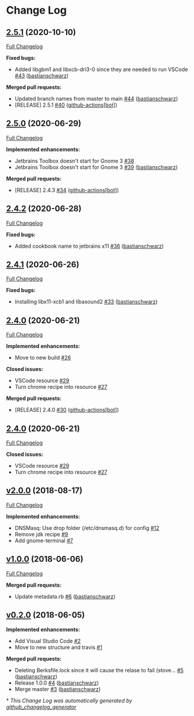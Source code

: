 # Change Log

## [2.5.1](https://github.com/codenamephp/chef.cookbook.dev/tree/2.5.1) (2020-10-10)

[Full Changelog](https://github.com/codenamephp/chef.cookbook.dev/compare/2.5.0...2.5.1)

**Fixed bugs:**

- Added libgbm1 and libxcb-dri3-0 since they are needed to run VSCode [\#43](https://github.com/codenamephp/chef.cookbook.dev/pull/43) ([bastianschwarz](https://github.com/bastianschwarz))

**Merged pull requests:**

- Updated branch names from master to main [\#44](https://github.com/codenamephp/chef.cookbook.dev/pull/44) ([bastianschwarz](https://github.com/bastianschwarz))
- \[RELEASE\] 2.5.1 [\#40](https://github.com/codenamephp/chef.cookbook.dev/pull/40) ([github-actions[bot]](https://github.com/apps/github-actions))

## [2.5.0](https://github.com/codenamephp/chef.cookbook.dev/tree/2.5.0) (2020-06-29)

[Full Changelog](https://github.com/codenamephp/chef.cookbook.dev/compare/2.4.2...2.5.0)

**Implemented enhancements:**

- Jetbrains Toolbox doesn't start for Gnome 3 [\#38](https://github.com/codenamephp/chef.cookbook.dev/issues/38)
- Jetbrains Toolbox doesn't start for Gnome 3 [\#39](https://github.com/codenamephp/chef.cookbook.dev/pull/39) ([bastianschwarz](https://github.com/bastianschwarz))

**Merged pull requests:**

- \[RELEASE\] 2.4.3 [\#34](https://github.com/codenamephp/chef.cookbook.dev/pull/34) ([github-actions[bot]](https://github.com/apps/github-actions))

## [2.4.2](https://github.com/codenamephp/chef.cookbook.dev/tree/2.4.2) (2020-06-28)

[Full Changelog](https://github.com/codenamephp/chef.cookbook.dev/compare/2.4.1...2.4.2)

**Fixed bugs:**

- Added cookbook name to jetbrains x11 [\#36](https://github.com/codenamephp/chef.cookbook.dev/pull/36) ([bastianschwarz](https://github.com/bastianschwarz))

## [2.4.1](https://github.com/codenamephp/chef.cookbook.dev/tree/2.4.1) (2020-06-26)

[Full Changelog](https://github.com/codenamephp/chef.cookbook.dev/compare/2.4.0...2.4.1)

**Fixed bugs:**

- Installing libx11-xcb1 and libasound2 [\#33](https://github.com/codenamephp/chef.cookbook.dev/pull/33) ([bastianschwarz](https://github.com/bastianschwarz))

## [2.4.0](https://github.com/codenamephp/chef.cookbook.dev/tree/2.4.0) (2020-06-21)

[Full Changelog](https://github.com/codenamephp/chef.cookbook.dev/compare/v2.3.0...2.4.0)

**Implemented enhancements:**

- Move to new build [\#26](https://github.com/codenamephp/chef.cookbook.dev/issues/26)

**Closed issues:**

- VSCode resource [\#29](https://github.com/codenamephp/chef.cookbook.dev/issues/29)
- Turn chrome recipe into resource [\#27](https://github.com/codenamephp/chef.cookbook.dev/issues/27)

**Merged pull requests:**

- \[RELEASE\] 2.4.0 [\#30](https://github.com/codenamephp/chef.cookbook.dev/pull/30) ([github-actions[bot]](https://github.com/apps/github-actions))

## [2.4.0](https://github.com/codenamephp/chef.cookbook.dev/tree/2.3.1) (2020-06-21)

[Full Changelog](https://github.com/codenamephp/chef.cookbook.dev/compare/v2.3.0...2.3.1)

**Closed issues:**

- VSCode resource [\#29](https://github.com/codenamephp/chef.cookbook.dev/issues/29)
- Turn chrome recipe into resource [\#27](https://github.com/codenamephp/chef.cookbook.dev/issues/27)

## [v2.0.0](https://github.com/codenamephp/chef.cookbook.dev/tree/v2.0.0) (2018-08-17)
[Full Changelog](https://github.com/codenamephp/chef.cookbook.dev/compare/v1.0.0...v2.0.0)

**Implemented enhancements:**

- DNSMasq: Use drop folder \(/etc/dnsmasq.d\) for config [\#12](https://github.com/codenamephp/chef.cookbook.dev/issues/12)
- Remove jdk recipe [\#9](https://github.com/codenamephp/chef.cookbook.dev/issues/9)
- Add gnome-terminal [\#7](https://github.com/codenamephp/chef.cookbook.dev/issues/7)

## [v1.0.0](https://github.com/codenamephp/chef.cookbook.dev/tree/v1.0.0) (2018-06-06)
[Full Changelog](https://github.com/codenamephp/chef.cookbook.dev/compare/v0.2.0...v1.0.0)

**Merged pull requests:**

- Update metadata.rb [\#6](https://github.com/codenamephp/chef.cookbook.dev/pull/6) ([bastianschwarz](https://github.com/bastianschwarz))

## [v0.2.0](https://github.com/codenamephp/chef.cookbook.dev/tree/v0.2.0) (2018-06-05)
**Implemented enhancements:**

- Add Visual Studio Code [\#2](https://github.com/codenamephp/chef.cookbook.dev/issues/2)
- Move to new structure and travis [\#1](https://github.com/codenamephp/chef.cookbook.dev/issues/1)

**Merged pull requests:**

- Deleting Berksfile.lock since it will cause the relase to fail \(stove… [\#5](https://github.com/codenamephp/chef.cookbook.dev/pull/5) ([bastianschwarz](https://github.com/bastianschwarz))
- Release 1.0.0 [\#4](https://github.com/codenamephp/chef.cookbook.dev/pull/4) ([bastianschwarz](https://github.com/bastianschwarz))
- Merge master [\#3](https://github.com/codenamephp/chef.cookbook.dev/pull/3) ([bastianschwarz](https://github.com/bastianschwarz))



\* *This Change Log was automatically generated by [github_changelog_generator](https://github.com/skywinder/Github-Changelog-Generator)*
